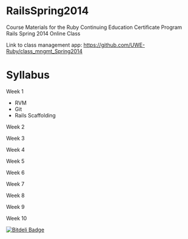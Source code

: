 RailsSpring2014
===============

Course Materials for the Ruby Continuing Education Certificate Program Rails Spring 2014 Online Class

Link to class management app: https://github.com/UWE-Ruby/class_mngmt_Spring2014

Syllabus
============

Week 1
* RVM
* Git
* Rails Scaffolding

Week 2


Week 3


Week 4


Week 5


Week 6


Week 7


Week 8


Week 9


Week 10




[![Bitdeli Badge](https://d2weczhvl823v0.cloudfront.net/UWE-Ruby/railsspring2014/trend.png)](https://bitdeli.com/free "Bitdeli Badge")


